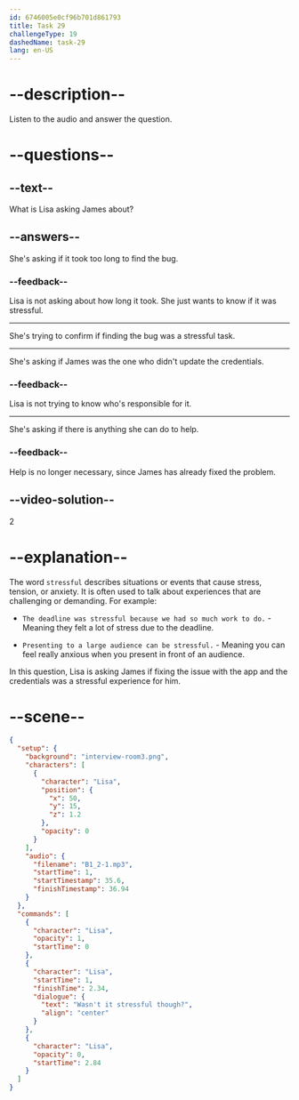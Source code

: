 ```yaml
---
id: 6746005e0cf96b701d861793
title: Task 29
challengeType: 19
dashedName: task-29
lang: en-US
---
```


<!-- (Audio) Lisa: Wasn't it stressful though? -->

# --description--

Listen to the audio and answer the question.

# --questions--

## --text--

What is Lisa asking James about?

## --answers--

She's asking if it took too long to find the bug.

### --feedback--

Lisa is not asking about how long it took. She just wants to know if it was stressful.

---

She's trying to confirm if finding the bug was a stressful task.

---

She's asking if James was the one who didn't update the credentials.

### --feedback--

Lisa is not trying to know who's responsible for it.

---

She's asking if there is anything she can do to help.

### --feedback--

Help is no longer necessary, since James has already fixed the problem.

## --video-solution--

2

# --explanation--

The word `stressful` describes situations or events that cause stress, tension, or anxiety. It is often used to talk about experiences that are challenging or demanding. For example:

- `The deadline was stressful because we had so much work to do.` - Meaning they felt a lot of stress due to the deadline.

- `Presenting to a large audience can be stressful.` - Meaning you can feel really anxious when you present in front of an audience.

In this question, Lisa is asking James if fixing the issue with the app and the credentials was a stressful experience for him.

# --scene--

```json
{
  "setup": {
    "background": "interview-room3.png",
    "characters": [
      {
        "character": "Lisa",
        "position": {
          "x": 50,
          "y": 15,
          "z": 1.2
        },
        "opacity": 0
      }
    ],
    "audio": {
      "filename": "B1_2-1.mp3",
      "startTime": 1,
      "startTimestamp": 35.6,
      "finishTimestamp": 36.94
    }
  },
  "commands": [
    {
      "character": "Lisa",
      "opacity": 1,
      "startTime": 0
    },
    {
      "character": "Lisa",
      "startTime": 1,
      "finishTime": 2.34,
      "dialogue": {
        "text": "Wasn't it stressful though?",
        "align": "center"
      }
    },
    {
      "character": "Lisa",
      "opacity": 0,
      "startTime": 2.84
    }
  ]
}
```
